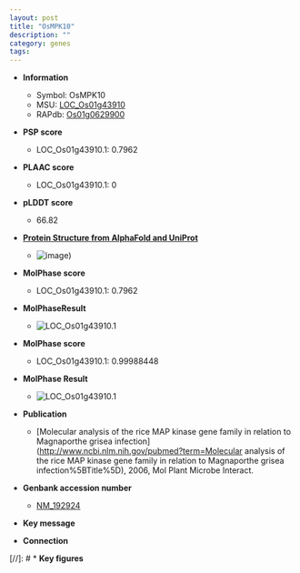 ```yaml
---
layout: post
title: "OsMPK10"
description: ""
category: genes
tags: 
---
```


* **Information**  
    + Symbol: OsMPK10  
    + MSU: [LOC_Os01g43910](http://rice.plantbiology.msu.edu/cgi-bin/ORF_infopage.cgi?orf=LOC_Os01g43910)  
    + RAPdb: [Os01g0629900](http://rapdb.dna.affrc.go.jp/viewer/gbrowse_details/irgsp1?name=Os01g0629900)  

* **PSP score**  
    + LOC_Os01g43910.1: 0.7962 

* **PLAAC score**  
    + LOC_Os01g43910.1: 0 

* **pLDDT score**
    + 66.82

* **[Protein Structure from AlphaFold and UniProt](https://www.uniprot.org/uniprotkb/Q5ZCI1/entry#structure)**
    + ![image](https://ricepsp.github.io/images/Q5/AF-Q5ZCI1-F1.png))

* **MolPhase score**
    + LOC_Os01g43910.1: 0.7962

* **MolPhaseResult**
    + ![LOC_Os01g43910.1](https://ricepsp.github.io/pictures/LOC_Os01g/LOC_Os01g43910.1.png)

* **MolPhase score**
    + LOC_Os01g43910.1: 0.99988448

* **MolPhase Result**
    + ![LOC_Os01g43910.1](https://304243504.github.io/Pictures/LOC_Os01g/LOC_Os01g43910.1.png)

* **Publication**  
    + [Molecular analysis of the rice MAP kinase gene family in relation to Magnaporthe grisea infection](http://www.ncbi.nlm.nih.gov/pubmed?term=Molecular analysis of the rice MAP kinase gene family in relation to Magnaporthe grisea infection%5BTitle%5D), 2006, Mol Plant Microbe Interact.

* **Genbank accession number**  
    + [NM_192924](http://www.ncbi.nlm.nih.gov/nuccore/NM_192924)

* **Key message**  

* **Connection**  

[//]: # * **Key figures**  


